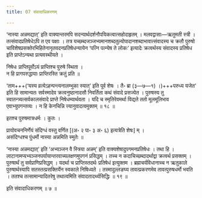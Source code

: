 ```yaml
---
title: 07 संवादाधिकरणम्

---
```


‘नास्या अन्नमद्यात्’ इति वाक्यान्तरमपि सदन्यार्थदर्शनौपयिकत्वात्सहोदाहृतम् । मलवद्वासाः—ऋतुमती स्त्री । तत्संवादप्रतिषेधेऽपि त एव पक्षाः । तत्र यच्छब्दजञ्जभ्यमानशब्दतुल्योपादानशब्दाभावात्संवादस्य च क्रतौ पुरुषो चाविशेषप्रसक्तेरभिहितेनानृतवदनप्रतिषेधन्यायेन ‘पत्नि पत्न्येष ते लोकः’ इत्यादेः क्रत्वर्थस्य संवादस्य प्रतिषेध इति प्राप्तेऽन्यथा प्रत्यवस्थीयते ।

निषेधः प्राप्तिपूर्वोऽयं प्राप्तिश्च पुरुषे स्थिता ।  
न हि प्रागपरुद्धायाः प्राप्तिरस्ति क्रतुं प्रति ॥  


‘ताम+++(‘यस्य व्रत्येऽहन्पन्त्यनालम्भुका स्यात्’ इति पूर्व शेषः । तै॰ ब्रा (३—७—१) ।)+++परुध्य यजेत’ इति हि सामान्यतः सर्वस्मादेव क्रत्वनुष्ठानादसौ निवर्तिता कथं संवादे प्रसज्येत । पुरुषस्य तु स्वातन्त्र्यत्सर्वकालसंवादे प्राप्ते निषेधम्यार्थवता । यदि च स्मृतिरेवमर्था विद्यते ततो मूलमूलिभाव एवाभ्युपगन्तव्यः । न हि केनचिन्नि त्त्यानुवादत्वमुक्तम् ॥ १८ ॥

इतश्च पुरुषमात्रधर्मः । कुतः ।

प्रायोवचननिर्णेयं संदिग्धं वस्तु वर्णित \[(अ॰ २ पा॰ ३ अ॰ ६) इत्यत्रेति शेषः\] म् ।  
असंदिग्धश्च पुंधर्मो नास्या अन्नमिति स्मुतेः ॥  


‘नास्या अन्नमद्यात्’ इति ‘अभ्यञ्जन वै स्त्रिया अन्नम्’ इति वाक्यशेषादुपगमनप्रतिषेधः । तथा हि । लाटानामप्यभ्यञ्जनपर्यायान्तरवाच्यलक्षणमुपगनं प्रसिद्धम् । तच्च न कदाचिच्छब्दादर्थाद्वा क्रत्वर्थ प्रसक्तम् । पुरुषार्थं तु सर्वप्राणिप्रसिद्धम् । यदर्था च प्राप्तिस्तदर्थः प्रतिषेधं इत्युक्तम । ब्रह्मचर्यविधानाच्च न ऋतुकाले पुरुषार्थस्यापि सतस्तत्प्रसक्तिर्येन स्वकाले निषिध्यते । तस्मादुल्लङघ्य तावत्प्रकरणमेव तावत्पुरुषधर्मो भवति । ततश्च तत्सामान्यादितरेषु तथात्वमिति संवादतादर्थ्यसिद्धिः ॥ १९ ॥

इति संवादाधिकरणम् ॥ ७ ॥
